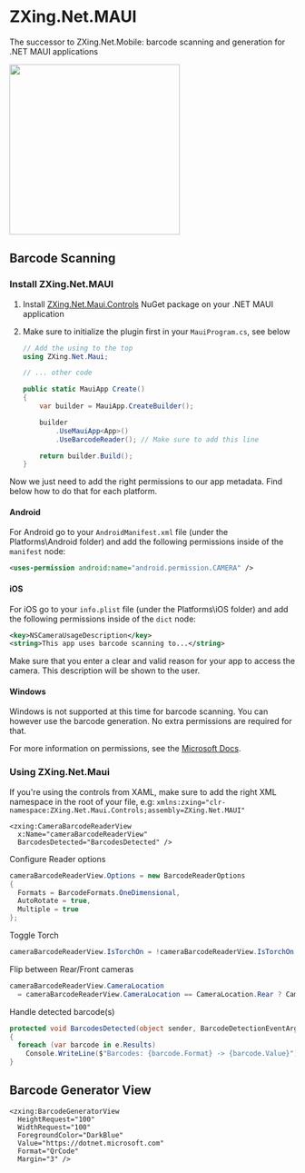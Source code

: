 # ZXing.Net.MAUI

The successor to ZXing.Net.Mobile: barcode scanning and generation for .NET MAUI applications

<img src="https://user-images.githubusercontent.com/271950/129272315-b3f5a468-c585-49f2-bbab-68a884618b94.png" width="300" />

## Barcode Scanning

### Install ZXing.Net.MAUI

1. Install [ZXing.Net.Maui.Controls](https://www.nuget.org/packages/ZXing.Net.Maui.Controls) NuGet package on your .NET MAUI application

1. Make sure to initialize the plugin first in your `MauiProgram.cs`, see below

    ```csharp
    // Add the using to the top
    using ZXing.Net.Maui;
    
    // ... other code 
    
    public static MauiApp Create()
    {
    	var builder = MauiApp.CreateBuilder();
    
    	builder
    		.UseMauiApp<App>()
    		.UseBarcodeReader(); // Make sure to add this line
    
    	return builder.Build();
    }
    ```

Now we just need to add the right permissions to our app metadata. Find below how to do that for each platform.

#### Android

For Android go to your `AndroidManifest.xml` file (under the Platforms\Android folder) and add the following permissions inside of the `manifest` node:

```xml
<uses-permission android:name="android.permission.CAMERA" />
```

#### iOS

For iOS go to your `info.plist` file (under the Platforms\iOS folder) and add the following permissions inside of the `dict` node:

```xml
<key>NSCameraUsageDescription</key>
<string>This app uses barcode scanning to...</string>
```

Make sure that you enter a clear and valid reason for your app to access the camera. This description will be shown to the user.

#### Windows

Windows is not supported at this time for barcode scanning. You can however use the barcode generation. No extra permissions are required for that.

For more information on permissions, see the [Microsoft Docs](https://docs.microsoft.com/dotnet/maui/platform-integration/appmodel/permissions).

### Using ZXing.Net.Maui

If you're using the controls from XAML, make sure to add the right XML namespace in the root of your file, e.g: `xmlns:zxing="clr-namespace:ZXing.Net.Maui.Controls;assembly=ZXing.Net.MAUI"`

```xaml
<zxing:CameraBarcodeReaderView
  x:Name="cameraBarcodeReaderView"
  BarcodesDetected="BarcodesDetected" />
```

Configure Reader options
```csharp
cameraBarcodeReaderView.Options = new BarcodeReaderOptions
{
  Formats = BarcodeFormats.OneDimensional,
  AutoRotate = true,
  Multiple = true
};
```

Toggle Torch
```csharp
cameraBarcodeReaderView.IsTorchOn = !cameraBarcodeReaderView.IsTorchOn;
```

Flip between Rear/Front cameras
```csharp
cameraBarcodeReaderView.CameraLocation
  = cameraBarcodeReaderView.CameraLocation == CameraLocation.Rear ? CameraLocation.Front : CameraLocation.Rear;
```

Handle detected barcode(s)
```csharp
protected void BarcodesDetected(object sender, BarcodeDetectionEventArgs e)
{
  foreach (var barcode in e.Results)
    Console.WriteLine($"Barcodes: {barcode.Format} -> {barcode.Value}");
}
```

## Barcode Generator View
```xaml
<zxing:BarcodeGeneratorView
  HeightRequest="100"
  WidthRequest="100"
  ForegroundColor="DarkBlue"
  Value="https://dotnet.microsoft.com"
  Format="QrCode"
  Margin="3" />
```




